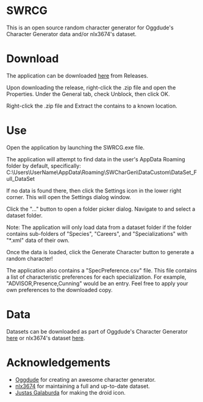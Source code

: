 # SWRCG
This is an open source random character generator for Oggdude's Character Generator data and/or nlx3674's dataset.

# Download
The application can be downloaded [here](https://github.com/mellondil/SWRCG/releases) from Releases.

Upon downloading the release, right-click the .zip file and open the Properties. Under the General tab, check Unblock, then click OK.

Right-click the .zip file and Extract the contains to a known location.

# Use
Open the application by launching the SWRCG.exe file.

The application will attempt to find data in the user's AppData Roaming folder by default, specifically: C:\Users\UserName\AppData\Roaming\SWCharGen\DataCustom\DataSet_Full_DataSet

If no data is found there, then click the Settings icon in the lower right corner. This will open the Settings dialog window.

Click the "..." button to open a folder picker dialog. Navigate to and select a dataset folder.

Note: The application will only load data from a dataset folder if the folder contains sub-folders of "Species", "Careers", and "Specializations" with "*.xml" data of their own.

Once the data is loaded, click the Generate Character button to generate a random character!

The application also contains a "SpecPreference.csv" file. This file contains a list of characteristic preferences for each specialization. For example, "ADVISOR,Presence,Cunning" would be an entry. Feel free to apply your own preferences to the downloaded copy.

# Data
Datasets can be downloaded as part of Oggdude's Character Generator [here](https://www.swrpgcommunity.com/gm-resources/apps-dice-utilities/oggdudes-generator) or nlx3674's dataset [here](https://github.com/nlx3647/dataset).

# Acknowledgements
* [Oggdude](https://legendsofthegalaxy.com/Oggdude/) for creating an awesome character generator.
* [nlx3674](https://github.com/nlx3647) for maintaining a full and up-to-date dataset.
* [Justas Galaburda](https://iconstore.co/author/justas-galaburda) for making the droid icon.
